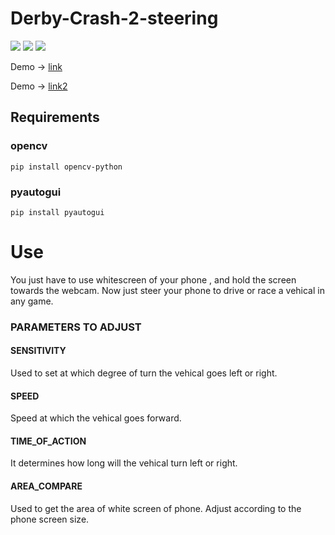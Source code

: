 # Derby-Crash-2-steering

![](https://img.shields.io/badge/python-3.8-red)
![](https://img.shields.io/badge/contributers-1-brightgreen)
![](https://img.shields.io/badge/license-MIT-green)

Demo -> [link](https://www.linkedin.com/posts/yash-indane-aa6534179_programming-computervision-python-activity-6842866113341071361-OA4L)

Demo -> [link2](https://www.youtube.com/watch?v=XN-ldJUoLuM)

## Requirements

### opencv

```
pip install opencv-python
```

### pyautogui

```
pip install pyautogui
```

# Use
You just have to use whitescreen of your phone , and hold the screen towards the webcam. Now just steer your phone to drive or race a vehical in any game.

### PARAMETERS TO ADJUST

#### SENSITIVITY

Used to set at which degree of turn the vehical goes left or right.

#### SPEED

Speed at which the vehical goes forward.

#### TIME_OF_ACTION

It determines how long will the vehical turn left or right.

#### AREA_COMPARE

Used to get the area of white screen of phone. Adjust according to the phone screen size.
